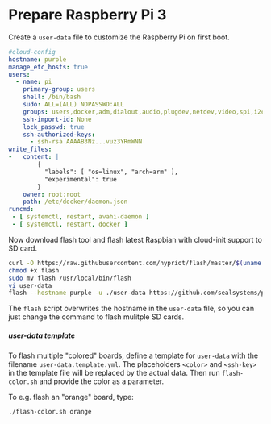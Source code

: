 # Prepare Raspberry Pi 3

Create a `user-data` file to customize the Raspberry Pi on first boot.

```yaml
#cloud-config
hostname: purple
manage_etc_hosts: true
users:
  - name: pi
    primary-group: users
    shell: /bin/bash
    sudo: ALL=(ALL) NOPASSWD:ALL
    groups: users,docker,adm,dialout,audio,plugdev,netdev,video,spi,i2c,gpio
    ssh-import-id: None
    lock_passwd: true
    ssh-authorized-keys:
      - ssh-rsa AAAAB3Nz...vuz3YRmWNN
write_files:
-   content: |
        {
          "labels": [ "os=linux", "arch=arm" ],
          "experimental": true
        }
    owner: root:root
    path: /etc/docker/daemon.json
runcmd:
 - [ systemctl, restart, avahi-daemon ]
 - [ systemctl, restart, docker ]
```

Now download flash tool and flash latest Raspbian with cloud-init support to SD card.

```bash
curl -O https://raw.githubusercontent.com/hypriot/flash/master/$(uname -s)/flash
chmod +x flash
sudo mv flash /usr/local/bin/flash
vi user-data
flash --hostname purple -u ./user-data https://github.com/sealsystems/pi-gen/releases/download/v1.3.3/image_2017-02-22-pi-cloud-lite.zip
```

The `flash` script overwrites the hostname in the `user-data` file, so you can just change the command to flash mulitple SD cards.

##### user-data template

To flash multiple "colored" boards, define a template for `user-data` with the filename `user-data.template.yml`. The placeholders `<color>` and `<ssh-key>` in the template file will be replaced by the actual data. Then run `flash-color.sh` and provide the color as a parameter.

To e.g. flash an "orange" board, type:

```bash
./flash-color.sh orange
```
